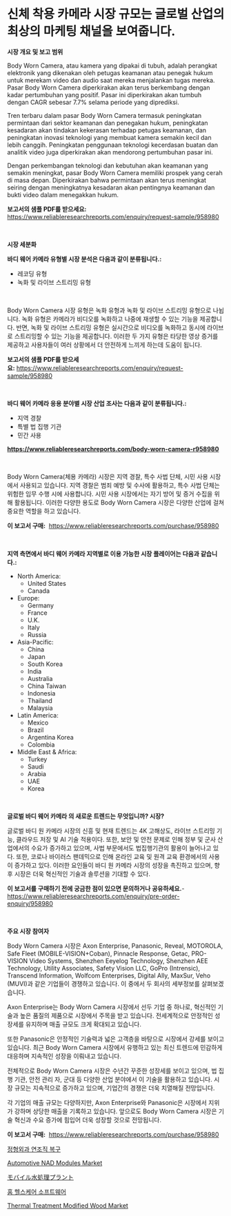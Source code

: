<p><h1>신체 착용 카메라 시장 규모는 글로벌 산업의 최상의 마케팅 채널을 보여줍니다.</h1></p><p><strong>시장 개요 및 보고 범위</strong></p>
<p><p>Body Worn Camera, atau kamera yang dipakai di tubuh, adalah perangkat elektronik yang dikenakan oleh petugas keamanan atau penegak hukum untuk merekam video dan audio saat mereka menjalankan tugas mereka. Pasar Body Worn Camera diperkirakan akan terus berkembang dengan kadar pertumbuhan yang positif. Pasar ini diperkirakan akan tumbuh dengan CAGR sebesar 7.7% selama periode yang diprediksi.</p><p>Tren terbaru dalam pasar Body Worn Camera termasuk peningkatan permintaan dari sektor keamanan dan penegakan hukum, peningkatan kesadaran akan tindakan kekerasan terhadap petugas keamanan, dan peningkatan inovasi teknologi yang membuat kamera semakin kecil dan lebih canggih. Peningkatan penggunaan teknologi kecerdasan buatan dan analitik video juga diperkirakan akan mendorong pertumbuhan pasar ini.</p><p>Dengan perkembangan teknologi dan kebutuhan akan keamanan yang semakin meningkat, pasar Body Worn Camera memiliki prospek yang cerah di masa depan. Diperkirakan bahwa permintaan akan terus meningkat seiring dengan meningkatnya kesadaran akan pentingnya keamanan dan bukti video dalam menegakkan hukum.</p></p>
<p><strong>보고서의 샘플 PDF를 받으세요:</strong> <a href="https://www.reliableresearchreports.com/enquiry/request-sample/958980">https://www.reliableresearchreports.com/enquiry/request-sample/958980</a></p>
<p>&nbsp;</p>
<p><strong>시장 세분화</strong></p>
<p><strong>바디 웨어 카메라 유형별 시장 분석은 다음과 같이 분류됩니다.:</strong></p>
<p><ul><li>레코딩 유형</li><li>녹화 및 라이브 스트리밍 유형</li></ul></p>
<p>&nbsp;</p>
<p><p>Body Worn Camera 시장 유형은 녹화 유형과 녹화 및 라이브 스트리밍 유형으로 나뉩니다. 녹화 유형은 카메라가 비디오를 녹화하고 나중에 재생할 수 있는 기능을 제공합니다. 반면, 녹화 및 라이브 스트리밍 유형은 실시간으로 비디오를 녹화하고 동시에 라이브로 스트리밍할 수 있는 기능을 제공합니다. 이러한 두 가지 유형은 타당한 영상 증거를 제공하고 사용자들이 여러 상황에서 더 안전하게 느끼게 하는데 도움이 됩니다.</p></p>
<p><strong>보고서의 샘플 PDF를 받으세요:</strong>&nbsp;<a href="https://www.reliableresearchreports.com/enquiry/request-sample/958980">https://www.reliableresearchreports.com/enquiry/request-sample/958980</a></p>
<p>&nbsp;</p>
<p><strong> 바디 웨어 카메라 응용 분야별 시장 산업 조사는 다음과 같이 분류됩니다.:</strong></p>
<p><ul><li>지역 경찰</li><li>특별 법 집행 기관</li><li>민간 사용</li></ul></p>
<p><strong><a href="https://www.reliableresearchreports.com/body-worn-camera-r958980">https://www.reliableresearchreports.com/body-worn-camera-r958980</a></strong></p>
<p>&nbsp;</p>
<p><p>Body Worn Camera(체용 카메라) 시장은 지역 경찰, 특수 사법 단체, 시민 사용 시장에서 사용되고 있습니다. 지역 경찰은 범죄 예방 및 수사에 활용하고, 특수 사법 단체는 위험한 임무 수행 시에 사용합니다. 시민 사용 시장에서는 자기 방어 및 증거 수집을 위해 활용됩니다. 이러한 다양한 용도로 Body Worn Camera 시장은 다양한 산업에 걸쳐 중요한 역할을 하고 있습니다.</p></p>
<p><strong>이 보고서 구매:</strong>&nbsp; <a href="https://www.reliableresearchreports.com/purchase/958980">https://www.reliableresearchreports.com/purchase/958980</a></p>
<p>&nbsp;</p>
<p><strong>지역 측면에서 바디 웨어 카메라 지역별로 이용 가능한 시장 플레이어는 다음과 같습니다.:</strong></p>
<p><ul>
    <li>
        North America:
        <ul>
            <li>United States</li>
            <li>Canada</li>
        </ul>
    </li>
    <li>
        Europe:
        <ul>
            <li>Germany</li>
            <li>France</li>
            <li>U.K.</li>
            <li>Italy</li>
            <li>Russia</li>
        </ul>
    </li>
    <li>
        Asia-Pacific:
        <ul>
            <li>China</li>
            <li>Japan</li>
            <li>South Korea</li>
            <li>India</li>
            <li>Australia</li>
            <li>China Taiwan</li>
            <li>Indonesia</li>
            <li>Thailand</li>
            <li>Malaysia</li>
        </ul>
    </li>
    <li>
        Latin America:
        <ul>
            <li>Mexico</li>
            <li>Brazil</li>
            <li>Argentina Korea</li>
            <li>Colombia</li>
        </ul>
    </li>
    <li>
        Middle East & Africa:
        <ul>
            <li>Turkey</li>
            <li>Saudi</li>
            <li>Arabia</li>
            <li>UAE</li>
            <li>Korea</li>
        </ul>
    </li>
    </ul></p>
<p>&nbsp;</p>
<p><strong>글로벌 바디 웨어 카메라 의 새로운 트렌드는 무엇입니까? 시장?</strong></p>
<p><p>글로벌 바디 원 카메라 시장의 신흥 및 현재 트렌드는 4K 고해상도, 라이브 스트리밍 기능, 클라우드 저장 및 AI 기술 적용이다. 또한, 보안 및 안전 문제로 인해 정부 및 군사 산업에서의 수요가 증가하고 있으며, 사법 부문에서도 법집행기관의 활용이 늘어나고 있다. 또한, 코로나 바이러스 팬데믹으로 인해 온라인 교육 및 원격 교육 환경에서의 사용이 증가하고 있다. 이러한 요인들이 바디 원 카메라 시장의 성장을 촉진하고 있으며, 향후 시장은 더욱 혁신적인 기술과 솔루션을 기대할 수 있다.</p></p>
<p><strong>이 보고서를 구매하기 전에 궁금한 점이 있으면 문의하거나 공유하세요.</strong>- <a href="https://www.reliableresearchreports.com/enquiry/pre-order-enquiry/958980">https://www.reliableresearchreports.com/enquiry/pre-order-enquiry/958980</a></p>
<p>&nbsp;</p>
<p><strong>주요 시장 참여자</strong></p>
<p><p>Body Worn Camera 시장은 Axon Enterprise, Panasonic, Reveal, MOTOROLA, Safe Fleet (MOBILE-VISION+Coban), Pinnacle Response, Getac, PRO-VISION Video Systems, Shenzhen Eeyelog Technology, Shenzhen AEE Technology, Utility Associates, Safety Vision LLC, GoPro (Intrensic), Transcend Information, Wolfcom Enterprises, Digital Ally, MaxSur, Veho (MUVI)과 같은 기업들이 경쟁하고 있습니다. 이 중에서 두 회사의 세부정보를 살펴보겠습니다.</p><p>Axon Enterprise는 Body Worn Camera 시장에서 선두 기업 중 하나로, 혁신적인 기술과 높은 품질의 제품으로 시장에서 주목을 받고 있습니다. 전세계적으로 안정적인 성장세를 유지하며 매출 규모도 크게 확대되고 있습니다.</p><p>또한 Panasonic은 안정적인 기술력과 넓은 고객층을 바탕으로 시장에서 강세를 보이고 있습니다. 최근 Body Worn Camera 시장에서 유행하고 있는 최신 트렌드에 민감하게 대응하며 지속적인 성장을 이뤄내고 있습니다.</p><p>전체적으로 Body Worn Camera 시장은 수년간 꾸준한 성장세를 보이고 있으며, 법 집행 기관, 안전 관리 자, 군대 등 다양한 산업 분야에서 이 기술을 활용하고 있습니다. 시장 규모는 지속적으로 증가하고 있으며, 기업간의 경쟁은 더욱 치열해질 전망입니다.</p><p>각 기업의 매출 규모는 다양하지만, Axon Enterprise와 Panasonic은 시장에서 지위가 강하며 상당한 매출을 기록하고 있습니다. 앞으로도 Body Worn Camera 시장은 기술 혁신과 수요 증가에 힘입어 더욱 성장할 것으로 전망됩니다.</p></p>
<p><strong>이 보고서 구매:</strong>&nbsp;&nbsp;<a href="https://www.reliableresearchreports.com/purchase/958980">https://www.reliableresearchreports.com/purchase/958980</a></p>
<p><p><a href="https://medium.com/@gummibear5656757/%EC%A0%95%ED%98%95%EC%99%B8%EA%B3%BC-%EC%86%8C%ED%94%84%ED%8A%B8-%EC%A1%B0%EC%A7%81-%EC%88%98%EB%A6%AC-%EC%8B%9C%EC%9E%A5-%EC%84%B1%EA%B3%B5%EC%A0%81%EC%9D%B8-%EB%B9%84%EC%A6%88%EB%8B%88%EC%8A%A4-%EC%A0%84%EB%9E%B5%EC%9D%98-%EC%97%B4%EC%87%A0-2031%EB%85%84%EA%B9%8C%EC%A7%80-%EC%98%88%EC%B8%A1-4e8fe551dd40">정형외과 연조직 복구</a></p><p><a href="https://issuu.com/reportprime-2/docs/automotive-nad-modules-market-size-2030.pptx">Automotive NAD Modules Market</a></p><p><a href="https://medium.com/@jamiebertrgnaum3545/%E6%90%BA%E5%B8%AF%E7%94%A8%E6%B0%B4%E5%87%A6%E7%90%86%E3%83%97%E3%83%A9%E3%83%B3%E3%83%88%E3%81%AE%E5%B8%82%E5%A0%B4%E8%A6%8F%E6%A8%A1-%E5%B8%82%E5%A0%B4%E3%81%AE%E5%B1%95%E6%9C%9B%E3%81%A8%E5%B8%82%E5%A0%B4%E4%BA%88%E6%B8%AC-2024%E5%B9%B4%E3%81%8B%E3%82%892031%E5%B9%B4%E3%81%BE%E3%81%A7-1757725d2918">モバイル水処理プラント</a></p><p><a href="https://medium.com/@moulafa/%EA%B0%80%EC%A0%95%EC%9D%98%EB%A3%8C-%EC%86%8C%ED%94%84%ED%8A%B8%EC%9B%A8%EC%96%B4-%EC%8B%9C%EC%9E%A5-2031%EB%85%84%EA%B9%8C%EC%A7%80%EC%9D%98-%ED%8A%B8%EB%A0%8C%EB%93%9C-%EC%98%88%EC%B8%A1-%EB%B0%8F-%EA%B2%BD%EC%9F%81-%EB%B6%84%EC%84%9D-0b1d88d22578">홈 헬스케어 소프트웨어</a></p><p><a href="https://issuu.com/reportprime-2/docs/thermal-treatment-modified-wood-market-size-2030.p">Thermal Treatment Modified Wood Market</a></p></p>